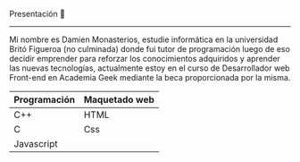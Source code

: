 Presentación 💬

___

Mi nombre es Damien Monasterios, estudie informática en la universidad Britó Figueroa (no culminada) donde fui tutor de programación luego de eso decidir emprender para reforzar los conocimientos adquiridos y aprender las nuevas tecnologías, actualmente estoy en el curso de Desarrollador web Front-end en Academia Geek mediante la beca proporcionada por la misma.

Programación |Maquetado web|  
-------------|--------------|
C++          | HTML         |
C            | Css          |
Javascript   |



